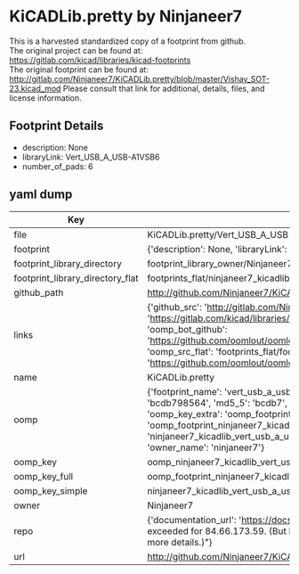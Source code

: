 # KiCADLib.pretty by Ninjaneer7  
This is a harvested standardized copy of a footprint from github.  
The original project can be found at:  
https://gitlab.com/kicad/libraries/kicad-footprints  
The original footprint can be found at:
http://gitlab.com/Ninjaneer7/KiCADLib.pretty/blob/master/Vishay_SOT-23.kicad_mod
Please consult that link for additional, details, files, and license information.  
## Footprint Details
* description: None  
* libraryLink: Vert_USB_A_USB-A1VSB6  
* number_of_pads: 6  
## yaml dump  
| Key | Value |  
| --- | --- |  
| file | KiCADLib.pretty/Vert_USB_A_USB-A1VSB6.kicad_mod |  
| footprint | {'description': None, 'libraryLink': 'Vert_USB_A_USB-A1VSB6', 'number_of_pads': 6} |  
| footprint_library_directory | footprint_library_owner/Ninjaneer7_KiCADLib.pretty |  
| footprint_library_directory_flat | footprints_flat/ninjaneer7_kicadlib_vert_usb_a_usb_a1vsb6/working |  
| github_path | http://github.com/Ninjaneer7/KiCADLib.pretty/blob/master/Vert_USB_A_USB-A1VSB6.kicad_mod |  
| links | {'github_src': 'http://gitlab.com/Ninjaneer7/KiCADLib.pretty/blob/master/Vishay_SOT-23.kicad_mod', 'github_src_repo': 'https://gitlab.com/kicad/libraries/kicad-footprints', 'oomp_bot': 'footprints/ninjaneer7_kicadlib_vert_usb_a_usb_a1vsb6/working', 'oomp_bot_github': 'https://github.com/oomlout/oomlout_oomp_footprint_bot/tree/main/footprints/ninjaneer7_kicadlib_vert_usb_a_usb_a1vsb6/working', 'oomp_src_flat': 'footprints_flat/footprints_flat/ninjaneer7_kicadlib_vert_usb_a_usb_a1vsb6/working', 'oomp_src_flat_github': 'https://github.com/oomlout/oomlout_oomp_footprint_src/tree/main/footprints_flat/ninjaneer7_kicadlib_vert_usb_a_usb_a1vsb6/working'} |  
| name | KiCADLib.pretty |  
| oomp | {'footprint_name': 'vert_usb_a_usb_a1vsb6', 'library_name': 'kicadlib', 'md5': 'bcdb7985642cdb5bece191773e128c9b', 'md5_10': 'bcdb798564', 'md5_5': 'bcdb7', 'md5_6': 'bcdb79', 'oomp_key': 'oomp_ninjaneer7_kicadlib_vert_usb_a_usb_a1vsb6', 'oomp_key_extra': 'oomp_footprint_ninjaneer7_kicadlib_vert_usb_a_usb_a1vsb6', 'oomp_key_full': 'oomp_footprint_ninjaneer7_kicadlib_vert_usb_a_usb_a1vsb6_bcdb79', 'oomp_key_simple': 'ninjaneer7_kicadlib_vert_usb_a_usb_a1vsb6', 'original_filename': 'KiCADLib.pretty/Vert_USB_A_USB-A1VSB6.kicad_mod', 'owner_name': 'ninjaneer7'} |  
| oomp_key | oomp_ninjaneer7_kicadlib_vert_usb_a_usb_a1vsb6 |  
| oomp_key_full | oomp_footprint_ninjaneer7_kicadlib_vert_usb_a_usb_a1vsb6 |  
| oomp_key_simple | ninjaneer7_kicadlib_vert_usb_a_usb_a1vsb6 |  
| owner | Ninjaneer7 |  
| repo | {'documentation_url': 'https://docs.github.com/rest/overview/resources-in-the-rest-api#rate-limiting', 'message': "API rate limit exceeded for 84.66.173.59. (But here's the good news: Authenticated requests get a higher rate limit. Check out the documentation for more details.)"} |  
| url | http://github.com/Ninjaneer7/KiCADLib.pretty |  

